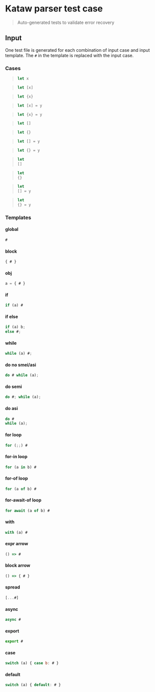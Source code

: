 # Kataw parser test case

> Auto-generated tests to validate error recovery
>

## Input

One test file is generated for each combination of input case and input template. The `#` in the template is replaced with the input case.

### Cases

> `````js
> let x
> `````

> `````js
> let [x]
> `````

> `````js
> let {x}
> `````

> `````js
> let [x] = y
> `````

> `````js
> let {x} = y
> `````

> `````js
> let []
> `````

> `````js
> let {}
> `````

> `````js
> let [] = y
> `````

> `````js
> let {} = y
> `````

> `````js
> let
> []
> `````

> `````js
> let
> {}
> `````

> `````js
> let
> [] = y
> `````

> `````js
> let
> {} = y
> `````

### Templates

#### global

`````js
#
`````

#### block

`````js
{ # }
`````

#### obj

`````js
a = { # }
`````

#### if

`````js
if (a) #
`````

#### if else

`````js
if (a) b;
else #;
`````

#### while

`````js
while (a) #;
`````

#### do no smei/asi

`````js
do # while (a);
`````

#### do semi

`````js
do #; while (a);
`````

#### do asi

`````js
do #
while (a);
`````

#### for loop

`````js
for (;;) #
`````

#### for-in loop

`````js
for (a in b) #
`````

#### for-of loop

`````js
for (a of b) #
`````

#### for-await-of loop

`````js
for await (a of b) #
`````

#### with

`````js
with (a) #
`````

#### expr arrow

`````js
() => #
`````

#### block arrow

`````js
() => { # }
`````

#### spread

`````js
[...#]
`````

#### async

`````js
async #
`````

#### export

`````js
export #
`````

#### case

`````js
switch (a) { case b: # }
`````

#### default

`````js
switch (a) { default: # }
`````

